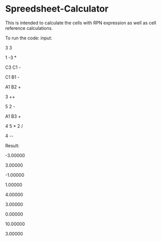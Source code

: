 # Spreedsheet-Calculator
This is intended to calculate the cells with RPN expression as well as cell reference calculations.

To run the code:
input:

3 3

1 -3 *

C3 C1 -

C1 B1 -

A1 B2 +

3 ++

5 2 -

A1 B3 +

4 5 * 2 /

4 --



Result:

-3.00000

3.00000

-1.00000

1.00000

4.00000

3.00000

0.00000

10.00000

3.00000
